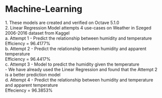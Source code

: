 # Machine-Learning
<div>
1. These models are created and verified on Octave 5.1.0 <br/>
2. Linear Regression Model attempts 4 use-cases on Weather in Szeged 2006-2016 dataset from Kaggel
<br/>
   a. Attempt 1 - Predict the relationship between humidity and temperature <br/>
      Efficiency = 96.4177% <br/>
   b. Attempt 2 - Predict the relationship between humidity and apparent temperature <br/>
      Efficiency = 96.4417% <br/>
   c. Attempt 3 - Model to predict the humidity given the temperature <br/>
      - We have already used the Linear Regression and found that the Attempt 2 is a better prediction model <br/>
   d. Attempt 4 - Predict the relationship between humidity and temperature and apparent temperature <br/>
      Effeciency = 96.3853% <br/>
</div>
